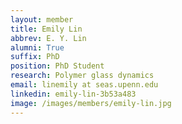 ```yaml
---
layout: member
title: Emily Lin
abbrev: E. Y. Lin
alumni: True
suffix: PhD
position: PhD Student
research: Polymer glass dynamics
email: linemily at seas.upenn.edu
linkedin: emily-lin-3b53a483
image: /images/members/emily-lin.jpg
---
```

